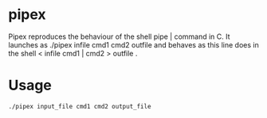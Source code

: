 # pipex 
Pipex reproduces the behaviour of the shell pipe | command in C. It launches as ./pipex infile cmd1 cmd2 outfile and behaves as this line does in the shell < infile cmd1 | cmd2 > outfile .

# Usage
```
./pipex input_file cmd1 cmd2 output_file
```
